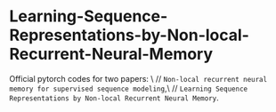 # Learning-Sequence-Representations-by-Non-local-Recurrent-Neural-Memory
Official pytorch codes for two papers:  \\ //
    `Non-local recurrent neural memory for supervised sequence modeling`,\\ //
    `Learning Sequence Representations by Non-local Recurrent Neural Memory`.
